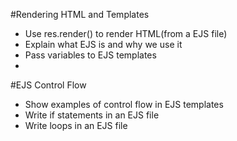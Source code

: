 #Rendering HTML and Templates

* Use res.render() to render HTML(from a EJS file)
* Explain what EJS is and why we use it
* Pass variables to EJS templates
* 


#EJS Control Flow

* Show examples of control flow in EJS templates
* Write if statements in an EJS file
* Write loops in an EJS file